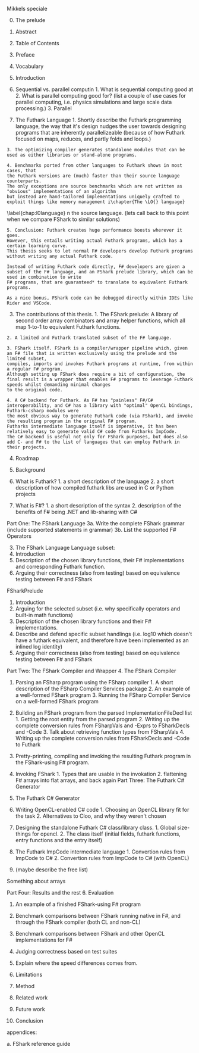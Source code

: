 Mikkels speciale


0. The prelude
  1. Abstract
  2. Table of Contents
  3. Preface
  4. Vocabulary

1. Introduction
  1. Sequential vs. parallel computin
    1. What is sequential computing good at
    2. What is parallel computing good for? (list a couple of use cases for parallel computing, i.e. physics simulations and large scale data processing.)
    3. Parallel 

  2. The Futhark Language
    1. Shortly describe the Futhark programming language,
    the way that it's design nudges the user towards designing programs 
    that are inherently parallelizeable (because of how Futhark focused on maps, reduces, and partly folds and loops.)
    
    3. The optimizing compiler generates standalone modules that can be 
    used as either libraries or stand-alone programs.
    
    4. Benchmarks ported from other languages to Futhark shows in most cases, that 
    the Futhark versions are (much) faster than their source language counterparts.
    The only exceptions are source benchmarks which are not written as "obvious" implementations of an algorithm
    but instead are hand-tailored implementations uniquely crafted to exploit things like memory management i\chapter{The \LO{} language}
\label{chap:l0language}
n the source language.
    (lets call back to this point when we compare FShark to similar solutions)
    
    5. Conclusion: Futhark creates huge performance boosts wherever it goes. 
    However, this entails writing actual Futhark programs, which has a certain learning curve.
    This thesis seeks to let normal F# developers develop Futhark programs without writing any actual Futhark code. 

    Instead of writing Futhark code directly, F# developers are given a subset of the F# language, and an FShark prelude library, which can be used in combination to write
    F# programs, that are guaranteed* to translate to equivalent Futhark programs.
    
    As a nice bonus, FShark code can be debugged directly within IDEs like Rider and VSCode.
    
  3. The contributions of this thesis.
    1. The FShark prelude: A library of second order array combinators and array helper functions, 
    which all map 1-to-1 to equivalent Futhark functions. 

    2. A limited and Futhark translated subset of the F# language.
    
    3. FShark itself. FShark is a compiler/wrapper pipeline which, given an F# file that is written exclusively using the prelude and the limited subset, 
    compiles, imports and invokes Futhark programs at runtime, from within a regular F# program. 
    Although setting up FShark does require a bit of configuration, the final result is a wrapper that enables F# programs to leverage Futhark speeds whilst demanding minimal changes 
    to the original code.
    
    4. A C# backend for Futhark. As F# has "painless" F#/C# interoperability, and C# has a library with "optimal" OpenCL bindings, Futhark-csharp modules were 
    the most obvious way to generate Futhark code (via FShark), and invoke the resulting program in the original F# program.
    Futharks intermediate language itself is imperative, it has been relatively easy to generate valid C# code from Futharks ImpCode.
    The C# backend is useful not only for FShark purposes, but does also add C- and F# to the list of languages that can employ Futhark in their projects.
    
  4. Roadmap
    
2. Background
  1. What is Futhark?
    1. a short description of the language
    2. a short description of how compiled futhark libs are used in C or Python projects
  2. What is F#?
    1. a short description of the syntax
    2. description of the benefits of F# being .NET and lib-sharing with C#

Part One: The FShark Language
3a. Write the complete FShark grammar
    (include supported statements in grammar)
3b. List the supported F# Operators 

3. The FShark Language
  Language subset:
  1. Introduction
  2. Description of the chosen library functions, their F# implementations and corresponding Futhark function.
  3. Arguing their correctness (also from testing) based on equivalence testing between F# and FShark

  FSharkPrelude
  1. Introduction
  2. Arguing for the selected subset (i.e. why specifically operators and built-in math functions)
  3. Description of the chosen library functions and their F# implementations.
  4. Describe and defend specific subset handlings (i.e. log10 which doesn't have a futhark equivalent, 
  and therefore have been implemented as an inlined log identity)
  5. Arguing their correctness (also from testing) based on equivalence testing between F# and FShark
  
Part Two: The FShark Compiler and Wrapper
4. The FShark Compiler
  1. Parsing an FSharp program using the FSharp compiler
    1. A short description of the FSharp Compiler Services package
    2. An example of a well-formed FShark program
    3. Running the FSharp Compiler Service on a well-formed FShark program
    
  2. Building an FShark program from the parsed ImplementationFileDecl list
    1. Getting the root entity from the parsed program
    2. Writing up the complete conversion rules from FSharpVals and -Exprs to FSharkDecls and -Code
    3. Talk about retrieving function types from FSharpVals
    4. Writing up the complete conversion rules from FSharkDecls and -Code to Futhark
  
  3. Pretty-printing, compiling and invoking the resulting Futhark program in the FShark-using F# program.
  
  4. Invoking FShark
    1. Types that are usable in the invokation
    2. flattening F# arrays into flat arrays, and back again
Part Three: The Futhark C# Generator
5. The Futhark C# Generator
  1. Writing OpenCL-enabled C# code
    1. Choosing an OpenCL library fit for the task
    2. Alternatives to Cloo, and why they weren't chosen

  2. Designing the standalone Futhark C# class/library class.
    1. Global size-things for opencl.
    2. The class itself (initial fields, futhark functions, entry functions and the entry itself)
    
  3. The Futhark ImpCode intermediate language
    1. Convertion rules from ImpCode to C#
    2. Convertion rules from ImpCode to C# (with OpenCL)
    
  4. (maybe describe the free list)

Something about arrays

Part Four: Results and the rest
6. Evaluation
  1. An example of a finished FShark-using F# program
  2. Benchmark comparisons between FShark running native in F#, and through the FShark compiler (both CL and non-CL)
  3. Benchmark comparisons between FShark and other OpenCL implementations for F#
  4. Judging correctness based on test suites
  
  4. Explain where the speed differences comes from.
7. Limitations

8. Method

9. Related work

10. Future work 

11. Conclusion

appendices:

a. FShark reference guide
  
